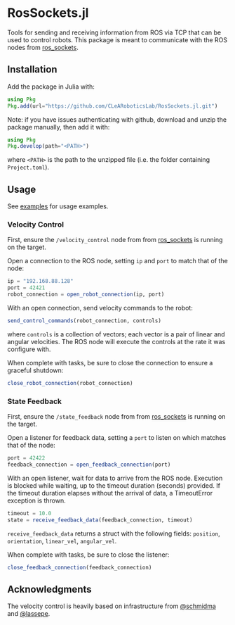 # RosSockets.jl

Tools for sending and receiving information from ROS via TCP that can be used to control robots.
This package is meant to communicate with the ROS nodes from [ros_sockets](https://github.com/CLeARoboticsLab/ros_sockets).

## Installation

Add the package in Julia with:

```jl
using Pkg
Pkg.add(url="https://github.com/CLeARoboticsLab/RosSockets.jl.git")
```

Note: if you have issues authenticating with github, download and unzip the package manually, then add it with:

```jl
using Pkg
Pkg.develop(path="<PATH>")
```

where `<PATH>` is the path to the unzipped file (i.e. the folder containing `Project.toml`).

## Usage

See [examples](examples/) for usage examples.

### Velocity Control

First, ensure the `/velocity_control` node from from [ros_sockets](https://github.com/CLeARoboticsLab/ros_sockets) is running on the target.

Open a connection to the ROS node, setting `ip` and `port` to match that of the node:

```jl
ip = "192.168.88.128"
port = 42421
robot_connection = open_robot_connection(ip, port)
```

With an open connection, send velocity commands to the robot:

```jl
send_control_commands(robot_connection, controls)
```

where `controls` is a collection of vectors; each vector is a pair of linear and angular velocities.
The ROS node will execute the controls at the rate it was configure with.

When complete with tasks, be sure to close the connection to ensure a graceful shutdown:

```jl
close_robot_connection(robot_connection)
```

### State Feedback

First, ensure the `/state_feedback` node from from [ros_sockets](https://github.com/CLeARoboticsLab/ros_sockets) is running on the target.

Open a listener for feedback data, setting a `port` to listen on which matches that of the node:

```jl
port = 42422
feedback_connection = open_feedback_connection(port)
```

With an open listener, wait for data to arrive from the ROS node.
Execution is blocked while waiting, up to the timeout duration (seconds) provided.
If the timeout duration elapses without the arrival of data, a TimeoutError exception is thrown.

```jl
timeout = 10.0
state = receive_feedback_data(feedback_connection, timeout)
```

`receive_feedback_data` returns a struct with the following fields: `position`, `orientation`, `linear_vel`, `angular_vel`.

When complete with tasks, be sure to close the listener:

```jl
close_feedback_connection(feedback_connection)
```

## Acknowledgments

The velocity control is heavily based on infrastructure from [@schmidma](https://github.com/schmidma) and [@lassepe](https://github.com/lassepe).
